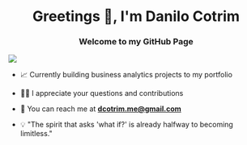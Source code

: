 <h1 align="center">Greetings 👋, I'm Danilo Cotrim</h1>
<h3 align="center">Welcome to my GitHub Page</h3>

![](https://komarev.com/ghpvc/?username=Deeo-Dan42rname&abbreviated=true&color=green)

- 📈 Currently building business analytics projects to my portfolio 

- 🙇‍♂️ I appreciate your questions and contributions

- 📩 You can reach me at **dcotrim.me@gmail.com**

- 💡 "The spirit that asks 'what if?' is already halfway to becoming limitless."

